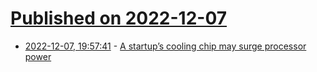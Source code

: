 # [Published on 2022-12-07](index.md)

* [2022-12-07, 19:57:41](https://news.ycombinator.com/item?id=33899387) - [A startup’s cooling chip may surge processor power](https://www.allaboutcircuits.com/news/how-one-startups-cooling-chip-may-surge-processor-power/)
